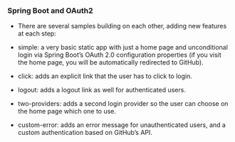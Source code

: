 ### Spring Boot and OAuth2

* There are several samples building on each other, adding new features at each step:

- simple: a very basic static app with just a home page and unconditional login via Spring Boot’s OAuth 2.0 configuration properties (if you visit the home page, you will be automatically redirected to GitHub).

- click: adds an explicit link that the user has to click to login.

- logout: adds a logout link as well for authenticated users.

- two-providers: adds a second login provider so the user can choose on the home page which one to use.

- custom-error: adds an error message for unauthenticated users, and a custom authentication based on GitHub’s API.

